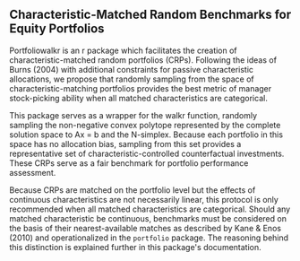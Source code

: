 ## Characteristic-Matched Random Benchmarks for Equity Portfolios

Portfoliowalkr is an r package which facilitates the creation of characteristic-matched random portfolios (CRPs). Following the ideas of Burns (2004) with additional constraints for passive characteristic allocations, we propose that randomly sampling from the space of characteristic-matching portfolios provides the best metric of manager stock-picking ability when all matched characteristics are categorical.

This package serves as a wrapper for the walkr function, randomly sampling the non-negative convex polytope represented by the complete solution space to Ax = b and the N-simplex. Because each portfolio in this space has no allocation bias, sampling from this set provides a representative set of characteristic-controlled counterfactual investments. These CRPs serve as a fair benchmark for portfolio performance assessment.

Because CRPs are matched on the portfolio level but the effects of continuous characteristics are not necessarily linear, this protocol is only recommended when all matched characteristics are categorical. Should any matched characteristic be continuous, benchmarks must be considered on the basis of their nearest-available matches as described by Kane & Enos (2010) and operationalized in the `portfolio` package. The reasoning behind this distinction is explained further in this package's documentation.
